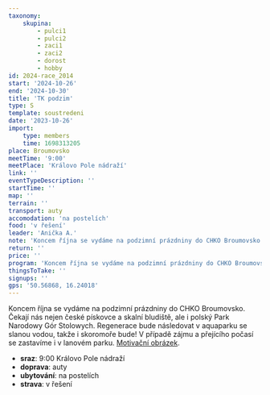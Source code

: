```yaml
---
taxonomy:
    skupina:
        - pulci1
        - pulci2
        - zaci1
        - zaci2
        - dorost
        - hobby
id: 2024-race_2014
start: '2024-10-26'
end: '2024-10-30'
title: 'TK podzim'
type: S
template: soustredeni
date: '2023-10-26'
import:
    type: members
    time: 1698313205
place: Broumovsko
meetTime: '9:00'
meetPlace: 'Královo Pole nádraží'
link: ''
eventTypeDescription: ''
startTime: ''
map: ''
terrain: ''
transport: auty
accomodation: 'na postelích'
food: 'v řešení'
leader: 'Anička A.'
note: 'Koncem října se vydáme na podzimní prázdniny do CHKO Broumovsko. Čekají nás nejen české pískovce a skalní bludiště, ale i polský Park Narodowy Gór Stolowych. Regenerace bude následovat v aquaparku se slanou vodou, takže i skoromoře bude! V případě zájmu a přejícího počasí se zastavíme i v lanovém parku. [Motivační obrázek](https://eu.zonerama.com/SKBrnoZabovresky/Photo/12086528/485730050).'
return: ''
price: ''
program: 'Koncem října se vydáme na podzimní prázdniny do CHKO Broumovsko. Čekají nás nejen české pískovce a skalní bludiště, ale i polský Park Narodowy Gór Stolowych. Regenerace bude následovat v aquaparku se slanou vodou, takže i skoromoře bude! V případě zájmu se zastavíme i v lanovém parku.'
thingsToTake: ''
signups: ''
gps: '50.56868, 16.24018'
---
```


Koncem října se vydáme na podzimní prázdniny do CHKO Broumovsko. Čekají nás nejen české pískovce a skalní bludiště, ale i polský Park Narodowy Gór Stolowych. Regenerace bude následovat v aquaparku se slanou vodou, takže i skoromoře bude! V případě zájmu a přejícího počasí se zastavíme i v lanovém parku. [Motivační obrázek](https://eu.zonerama.com/SKBrnoZabovresky/Photo/12086528/485730050).
* **sraz**: 9:00 Královo Pole nádraží
* **doprava**: auty
* **ubytování**: na postelích
* **strava**: v řešení
